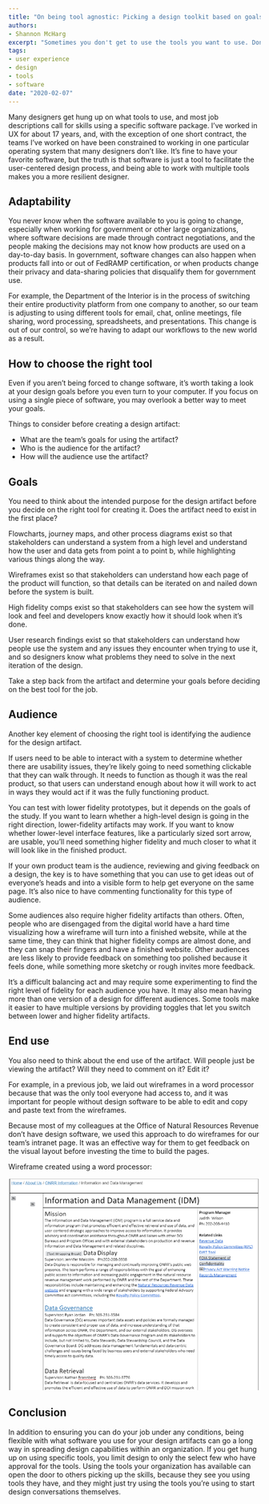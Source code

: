 ```yaml
---
title: "On being tool agnostic: Picking a design toolkit based on goals, constraints, and access"
authors:
- Shannon McHarg
excerpt: "Sometimes you don't get to use the tools you want to use. Don't let that stop you from creating effective designs."
tags:
- user experience
- design
- tools
- software
date: "2020-02-07"
---
```

Many designers get hung up on what tools to use, and most job descriptions call for skills using a specific software package.  I’ve worked in UX for about 17 years, and, with the exception of one short contract, the teams I’ve worked on have been constrained to working in one particular operating system that many designers don’t like. It’s fine to have your favorite software, but the truth is that software is just a tool to facilitate the user-centered design process, and being able to work with multiple tools makes you a more resilient designer.

## Adaptability

You never know when the software available to you is going to change, especially when working for government or other large organizations, where software decisions are made through contract negotiations, and the people making the decisions may not know how products are used on a day-to-day basis.  In government, software changes can also happen when products fall into or out of FedRAMP certification, or when products change their privacy and data-sharing policies that disqualify them for government use.  

For example, the Department of the Interior is in the process of switching their entire productivity platform from one company to another, so our team is adjusting to using different tools for email, chat, online meetings, file sharing, word processing, spreadsheets, and presentations. This change is out of our control, so we’re having to adapt our workflows to the new world as a result.  

## How to choose the right tool

Even if you aren’t being forced to change software, it’s worth taking a look at your design goals before you even turn to your computer. If you focus on using a single piece of software, you may overlook a better way to meet your goals.

Things to consider before creating a design artifact:
* What are the team’s goals for using the artifact?
* Who is the audience for the artifact?
* How will the audience use the artifact?

## Goals

You need to think about the intended purpose for the design artifact before you decide on the right tool for creating it. Does the artifact need to exist in the first place?

Flowcharts, journey maps, and other process diagrams exist so that stakeholders can understand a system from a high level and understand how the user and data gets from point a to point b, while highlighting various things along the way.

Wireframes exist so that stakeholders can understand how each page of the product will function, so that details can be iterated on and nailed down before the system is built.

High fidelity comps exist so that stakeholders can see how the system will look and feel and developers know exactly how it should look when it’s done.

User research findings exist so that stakeholders can understand how people use the system and any issues they encounter when trying to use it,  and so designers know what problems they need to solve in the next iteration of the design.

Take a step back from the artifact and determine your goals before deciding on the best tool for the job.

## Audience

Another key element of choosing the right tool is identifying the audience for the design artifact.

If users need to be able to interact with a system to determine whether there are usability issues, they’re likely going to need something clickable that they can walk through. It needs to function as though it was the real product, so that users can understand enough about how it will work to act in ways they would act if it was the fully functioning product.  

You can test with lower fidelity prototypes, but it depends on the goals of the study. If you want to learn whether a high-level design is going in the right direction, lower-fidelity artifacts may work. If you want to know whether lower-level interface features, like a particularly sized sort arrow, are usable, you’ll need something higher fidelity and much closer to what it will look like in the finished product.

If your own product team is the audience, reviewing and giving feedback on a design, the key is to have something that you can use to get ideas out of everyone’s heads and into a visible form to help get everyone on the same page.  It’s also nice to have commenting functionality for this type of audience.

Some audiences also require higher fidelity artifacts than others. Often, people who are disengaged from the digital world have a hard time visualizing how a wireframe will turn into a finished website, while at the same time, they can think that higher fidelity comps are almost done, and they can snap their fingers and have a finished website. Other audiences are less likely to provide feedback on something too polished because it feels done, while something more sketchy or rough invites more feedback.

It’s a difficult balancing act and may require some experimenting to find the right level of fidelity for each audience you have. It may also mean having more than one version of a design for different audiences.  Some tools make it easier to have multiple versions by providing toggles that let you switch between lower and higher fidelity artifacts.

## End use

You also need to think about the end use of the artifact. Will people just be viewing the artifact? Will they need to comment on it? Edit it?

For example, in a previous job, we laid out wireframes in a word processor because that was the only tool everyone had access to, and it was important for people without design software to be able to edit and copy and paste text from the wireframes.   

Because most of my colleagues at the Office of Natural Resources Revenue don’t have design software, we used this approach to do wireframes for our team’s intranet page. It was an effective way for them to get feedback on the visual layout before investing the time to build the pages.

Wireframe created using a word processor:

![Wireframe created in a word processor, with breadcrumb navigation at top, title of Information and Data Management, and sections for mission, data display, data governance, and data retrieval in the main column, with a right column containing contact information and related links](./Wireframe.png)

## Conclusion

In addition to ensuring you can do your job under any conditions, being flexible with what software you use for your design artifacts can go a long way in spreading design capabilities within an organization. If you get hung up on using specific tools, you limit design to only the select few who have approval for the tools. Using the tools your organization has available can open the door to others picking up the skills, because they see you using tools they have, and they might just try using the tools you’re using to start design conversations themselves.
